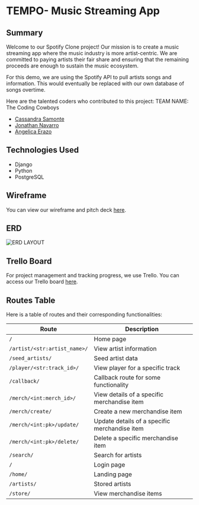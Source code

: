 # TEMPO- Music Streaming App

## Summary

Welcome to our Spotify Clone project! Our mission is to create a music streaming app where the music industry is more artist-centric. We are committed to paying artists their fair share and ensuring that the remaining proceeds are enough to sustain the music ecosystem.

For this demo, we are using the Spotify API to pull artists songs and information. This would eventually be replaced with our own database of songs overtime.


Here are the talented coders who contributed to this project:
TEAM NAME: The Coding Cowboys

- [Cassandra Samonte](https://github.com/Cassandra-Samonte) 
- [Jonathan Navarro](https://github.com/Jonnaa)
- [Angelica Erazo](https://github.com/amerazo)


## Technologies Used

- Django
- Python
- PostgreSQL

## Wireframe

You can view our wireframe and pitch deck [here](https://docs.google.com/presentation/d/1xWENw0HCjRm5mM1Jdd5yMoYJBEogwPoR/edit?usp=sharing&ouid=116832164001732092378&rtpof=true&sd=true).

## ERD
![ERD LAYOUT](https://imgur.com/gallery/mLixBRh)


## Trello Board

For project management and tracking progress, we use Trello. You can access our Trello board [here](https://trello.com/invite/b/GsMwIxFw/ATTIee103836c9853373da45bbe31c4500e6AFF75121/scrum-board).

## Routes Table

Here is a table of routes and their corresponding functionalities:

| Route                                      | Description                                            |
|--------------------------------------------|--------------------------------------------------------|
| `/`                                        | Home page                                              |
| `/artist/<str:artist_name>/`               | View artist information                                |
| `/seed_artists/`                           | Seed artist data                                       |
| `/player/<str:track_id>/`                  | View player for a specific track                       |
| `/callback/`                               | Callback route for some functionality                  |
| `/merch/<int:merch_id>/`                   | View details of a specific merchandise item            |
| `/merch/create/`                           | Create a new merchandise item                          |
| `/merch/<int:pk>/update/`                  | Update details of a specific merchandise item          |
| `/merch/<int:pk>/delete/`                  | Delete a specific merchandise item                     |
| `/search/`                                 | Search for artists                                     |
| `/`                                        | Login page                                             |
| `/home/`                                   | Landing page                                           |
| `/artists/`                                | Stored artists                                         |
| `/store/`                                  | View merchandise items                                 |


